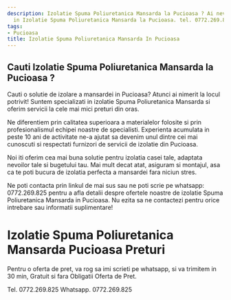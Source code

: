 ```yaml
---
description: Izolatie Spuma Poliuretanica Mansarda la Pucioasa ? Ai nevoie de un profesionist
  in Izolatie Spuma Poliuretanica Mansarda la Pucioasa. tel. 0772.269.825
tags:
- Pucioasa
title: Izolatie Spuma Poliuretanica Mansarda In Pucioasa
---
```



## Cauti Izolatie Spuma Poliuretanica Mansarda la Pucioasa ?

Cauti o solutie de izolare a mansardei in Pucioasa? Atunci ai nimerit la locul potrivit! Suntem specializati in izolatie Spuma Poliuretanica Mansarda si oferim servicii la cele mai mici preturi din oras.

Ne diferentiem prin calitatea superioara a materialelor folosite si prin profesionalismul echipei noastre de specialisti. Experienta acumulata in peste 10 ani de activitate ne-a ajutat sa devenim unul dintre cei mai cunoscuti si respectati furnizori de servicii de izolatie din Pucioasa.

Noi iti oferim cea mai buna solutie pentru izolatia casei tale, adaptata nevoilor tale si bugetului tau. Mai mult decat atat, asiguram si montajul, asa ca te poti bucura de izolatia perfecta a mansardei fara niciun stres.

Ne poti contacta prin linkul de mai sus sau ne poti scrie pe whatsapp: 0772.269.825 pentru a afla detalii despre ofertele noastre de izolatie Spuma Poliuretanica Mansarda in Pucioasa. Nu ezita sa ne contactezi pentru orice intrebare sau informatii suplimentare!

# Izolatie Spuma Poliuretanica Mansarda Pucioasa Preturi
Pentru o oferta de pret, va rog sa imi scrieti pe whatsapp, si va trimitem in 30 min, Gratuit si fara Obligatii Oferta de Pret.

Tel. 0772.269.825
Whatsapp. 0772.269.825